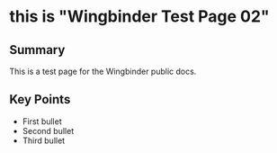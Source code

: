 # this is "Wingbinder Test Page 02"

## Summary
This is a test page for the Wingbinder public docs.

## Key Points
- First bullet
- Second bullet
- Third bullet
